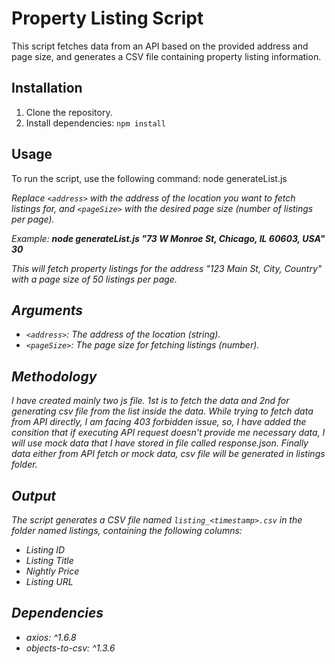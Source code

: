# Property Listing Script

This script fetches data from an API based on the provided address and page size, and generates a CSV file containing property listing information.

## Installation

1. Clone the repository.
2. Install dependencies: `npm install`

## Usage

To run the script, use the following command: node generateList.js <address> <pageSize>

Replace `<address>` with the address of the location you want to fetch listings for, and `<pageSize>` with the desired page size (number of listings per page).

Example:
**node generateList.js "73 W Monroe St, Chicago, IL 60603, USA" 30**

This will fetch property listings for the address "123 Main St, City, Country" with a page size of 50 listings per page.

## Arguments

- `<address>`: The address of the location (string).
- `<pageSize>`: The page size for fetching listings (number).

## Methodology

I have created mainly two js file. 1st is to fetch the data and 2nd for generating csv file from the list inside the data. While trying to fetch data from API directly, I am facing 403 forbidden issue, so, I have added the consition that if executing API request doesn't provide me necessary data, I will use mock data that I have stored in file called response.json. Finally data either from API fetch or mock data, csv file will be generated in listings folder.

## Output

The script generates a CSV file named `listing_<timestamp>.csv` in the folder named listings, containing the following columns:

- Listing ID
- Listing Title
- Nightly Price
- Listing URL

## Dependencies
- axios: ^1.6.8
- objects-to-csv: ^1.3.6

